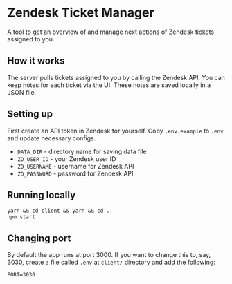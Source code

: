 # Zendesk Ticket Manager

A tool to get an overview of and manage next actions of Zendesk tickets assigned to you.

## How it works

The server pulls tickets assigned to you by calling the Zendesk API. You can keep notes for each ticket via the UI. These notes are saved locally in a JSON file.

## Setting up

First create an API token in Zendesk for yourself.
Copy `.env.example` to `.env` and update necessary configs.

* `DATA_DIR` - directory name for saving data file
* `ZD_USER_ID` - your Zendesk user ID
* `ZD_USERNAME` - username for Zendesk API
* `ZD_PASSWORD` - password for Zendesk API

## Running locally

```
yarn && cd client && yarn && cd ..
npm start
```

## Changing port

By default the app runs at port 3000. If you want to change this to, say, 3030, create a file called `.env` at `client/` directory and add the following:

```
PORT=3030
```
